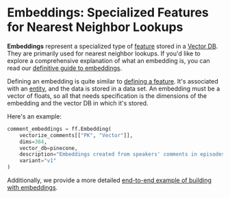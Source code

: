# Embeddings: Specialized Features for Nearest Neighbor Lookups

**Embeddings** represent a specialized type of [feature](feature) stored in a [Vector DB](../providers/vector-db). They are primarily used for nearest neighbor lookups. If you'd like to explore a comprehensive explanation of what an embedding is, you can read our [definitive guide to embeddings](https://www.featureform.com/post/the-definitive-guide-to-embeddings).

Defining an embedding is quite similar to [defining a feature](feature). It's associated with an [entity](entity), and the data is stored in a data set. An embedding must be a vector of floats, so all that needs specification is the dimensions of the embedding and the vector DB in which it's stored.

Here's an example:
```python
comment_embeddings = ff.Embedding(
    vectorize_comments[["PK", "Vector"]],
    dims=384,
    vector_db=pinecone,
    description="Embeddings created from speakers' comments in episodes",
    variant="v1"
)
```

Additionally, we provide a more detailed [end-to-end example of building with embeddings](embeddings/building-a-chatbot-with-openai-and-a-vector-database).
